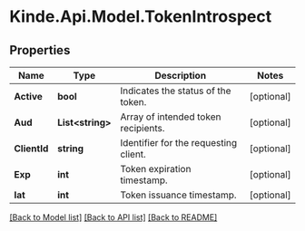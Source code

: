 # Kinde.Api.Model.TokenIntrospect

## Properties

Name | Type | Description | Notes
------------ | ------------- | ------------- | -------------
**Active** | **bool** | Indicates the status of the token. | [optional] 
**Aud** | **List&lt;string&gt;** | Array of intended token recipients. | [optional] 
**ClientId** | **string** | Identifier for the requesting client. | [optional] 
**Exp** | **int** | Token expiration timestamp. | [optional] 
**Iat** | **int** | Token issuance timestamp. | [optional] 

[[Back to Model list]](../README.md#documentation-for-models) [[Back to API list]](../README.md#documentation-for-api-endpoints) [[Back to README]](../README.md)

